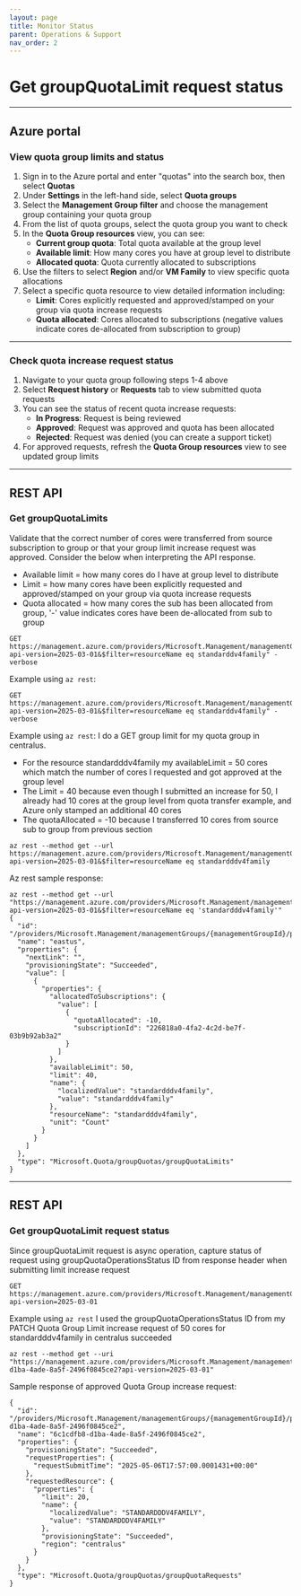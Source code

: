 ```yaml
---
layout: page
title: Monitor Status
parent: Operations & Support
nav_order: 2
---
```


# Get groupQuotaLimit request status

---

## Azure portal

### View quota group limits and status

1. Sign in to the Azure portal and enter "quotas" into the search box, then select **Quotas**
2. Under **Settings** in the left-hand side, select **Quota groups**
3. Select the **Management Group filter** and choose the management group containing your quota group
4. From the list of quota groups, select the quota group you want to check
5. In the **Quota Group resources** view, you can see:
   - **Current group quota**: Total quota available at the group level
   - **Available limit**: How many cores you have at group level to distribute
   - **Allocated quota**: Quota currently allocated to subscriptions
6. Use the filters to select **Region** and/or **VM Family** to view specific quota allocations
7. Select a specific quota resource to view detailed information including:
   - **Limit**: Cores explicitly requested and approved/stamped on your group via quota increase requests
   - **Quota allocated**: Cores allocated to subscriptions (negative values indicate cores de-allocated from subscription to group)

---

### Check quota increase request status

1. Navigate to your quota group following steps 1-4 above
2. Select **Request history** or **Requests** tab to view submitted quota requests
3. You can see the status of recent quota increase requests:
   - **In Progress**: Request is being reviewed
   - **Approved**: Request was approved and quota has been allocated
   - **Rejected**: Request was denied (you can create a support ticket)
4. For approved requests, refresh the **Quota Group resources** view to see updated group limits

---

## REST API

### Get groupQuotaLimits

Validate that the correct number of cores were transferred from source subscription to group or that your group limit increase request was approved. Consider the below when interpreting the API response.

- Available limit = how many cores do I have at group level to distribute
- Limit = how many cores have been explicitly requested and approved/stamped on your group via quota increase requests
- Quota allocated = how many cores the sub has been allocated from group, '-' value indicates cores have been de-allocated from sub to group

```
GET https://management.azure.com/providers/Microsoft.Management/managementGroups/{managementGroupId}/providers/Microsoft.Quota/groupQuotas/{groupquota}/resourceProviders/Microsoft.Compute/groupQuotaLimits/{location}?api-version=2025-03-01&$filter=resourceName eq standarddv4family" -verbose
```

Example using `az rest`:

```
GET https://management.azure.com/providers/Microsoft.Management/managementGroups/{managementGroupId}/providers/Microsoft.Quota/groupQuotas/{groupquota}/resourceProviders/Microsoft.Compute/groupQuotaLimits/{location}?api-version=2025-03-01&$filter=resourceName eq standarddv4family" -verbose
```

Example using `az rest`: I do a GET group limit for my quota group in centralus.

- For the resource standardddv4family my availableLimit = 50 cores which match the number of cores I requested and got approved at the group level
- The Limit = 40 because even though I submitted an increase for 50, I already had 10 cores at the group level from quota transfer example, and Azure only stamped an additional 40 cores
- The quotaAllocated = -10 because I transferred 10 cores from source sub to group from previous section

```
az rest --method get --url https://management.azure.com/providers/Microsoft.Management/managementGroups/{managementGroupId}/providers/Microsoft.Quota/groupQuotas/{groupquota}/resourceProviders/Microsoft.Compute/groupQuotaLimits/centralus?api-version=2025-03-01&$filter=resourceName eq standardddv4family
```

Az rest sample response:

```
az rest --method get --url "https://management.azure.com/providers/Microsoft.Management/managementGroups/{managementGroupId}/providers/Microsoft.Quota/groupQuotas/{groupquota}/resourceProviders/Microsoft.Compute/groupQuotaLimits/centralus?api-version=2025-03-01&$filter=resourceName eq 'standardddv4family'"
{
  "id": "/providers/Microsoft.Management/managementGroups/{managementGroupId}/providers/Microsoft.Quota/groupQuotas/{groupquota}/resourceProviders/Microsoft.Compute/groupQuotaLimits/eastus",
  "name": "eastus",
  "properties": {
    "nextLink": "",
    "provisioningState": "Succeeded",
    "value": [
      {
        "properties": {
          "allocatedToSubscriptions": {
            "value": [
              {
                "quotaAllocated": -10,
                "subscriptionId": "226818a0-4fa2-4c2d-be7f-03b9b92ab3a2"
              }
            ]
          },
          "availableLimit": 50,
          "limit": 40,
          "name": {
            "localizedValue": "standardddv4family",
            "value": "standardddv4family"
          },
          "resourceName": "standardddv4family",
          "unit": "Count"
        }
      }
    ]
  },
  "type": "Microsoft.Quota/groupQuotas/groupQuotaLimits"
}
```

---

## REST API

### Get groupQuotaLimit request status

Since groupQuotaLimit request is async operation, capture status of request using groupQuotaOperationsStatus ID from response header when submitting limit increase request

```
GET https://management.azure.com/providers/Microsoft.Management/managementGroups/{managementGroupId}/providers/Microsoft.Quota/groupQuotas/{groupquota}/groupQuotaRequests/{requestId}?api-version=2025-03-01
```

Example using `az rest` I used the groupQuotaOperationsStatus ID from my PATCH Quota Group Limit increase request of 50 cores for standardddv4family in centralus succeeded

```
az rest --method get --uri "https://management.azure.com/providers/Microsoft.Management/managementGroups/{managementGroupId}/providers/Microsoft.Quota/groupQuotas/{groupquota}/groupQuotaRequests/6c1cdfb8-d1ba-4ade-8a5f-2496f0845ce2?api-version=2025-03-01"
```

Sample response of approved Quota Group increase request:

```
{
  "id": "/providers/Microsoft.Management/managementGroups/{managementGroupId}/providers/Microsoft.Quota/groupQuotas/{groupquota}/groupQuotaRequests/6c1cdfb8-d1ba-4ade-8a5f-2496f0845ce2",
  "name": "6c1cdfb8-d1ba-4ade-8a5f-2496f0845ce2",
  "properties": {
    "provisioningState": "Succeeded",
    "requestProperties": {
      "requestSubmitTime": "2025-05-06T17:57:00.0001431+00:00"
    },
    "requestedResource": {
      "properties": {
        "limit": 20,
        "name": {
          "localizedValue": "STANDARDDDV4FAMILY",
          "value": "STANDARDDDV4FAMILY"
        },
        "provisioningState": "Succeeded",
        "region": "centralus"
      }
    }
  },
  "type": "Microsoft.Quota/groupQuotas/groupQuotaRequests"
}
```
